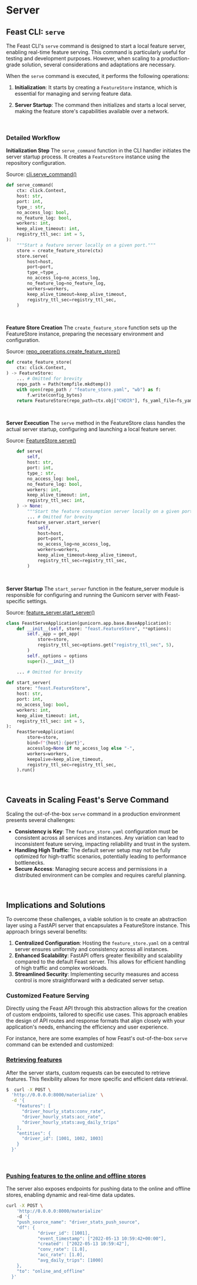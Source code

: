 # Server

## Feast CLI: `serve`

The Feast CLI's `serve` command is designed to start a local feature server, enabling real-time feature serving. This command is particularly useful for testing and development purposes. However, when scaling to a production-grade solution, several considerations and adaptations are necessary.

When the `serve` command is executed, it performs the following operations:

1. **Initialization**: It starts by creating a `FeatureStore` instance, which is essential for managing and serving feature data.

2. **Server Startup**: The command then initializes and starts a local server, making the feature store's capabilities available over a network.

<br>

### Detailed Workflow

**Initialization Step**
The `serve_command` function in the CLI handler initiates the server startup process. It creates a `FeatureStore` instance using the repository configuration.

Source: [cli.serve_command()](https://github.com/feast-dev/feast/blob/052182bcca046e35456674fc7d524825882f4b35/sdk/python/feast/cli.py#L675C1-L698C6)
```py
def serve_command(
    ctx: click.Context,
    host: str,
    port: int,
    type_: str,
    no_access_log: bool,
    no_feature_log: bool,
    workers: int,
    keep_alive_timeout: int,
    registry_ttl_sec: int = 5,
):
    """Start a feature server locally on a given port."""
    store = create_feature_store(ctx)
    store.serve(
        host=host,
        port=port,
        type_=type_,
        no_access_log=no_access_log,
        no_feature_log=no_feature_log,
        workers=workers,
        keep_alive_timeout=keep_alive_timeout,
        registry_ttl_sec=registry_ttl_sec,
    )
```

<br>


**Feature Store Creation**
The `create_feature_store` function sets up the FeatureStore instance, preparing the necessary environment and configuration.

Source: [repo_operations.create_feature_store()](https://github.com/feast-dev/feast/blob/052182bcca046e35456674fc7d524825882f4b35/sdk/python/feast/repo_operations.py#L334)
```py
def create_feature_store(
    ctx: click.Context,
) -> FeatureStore:
    ... # Omitted for brevity
    repo_path = Path(tempfile.mkdtemp())
    with open(repo_path / "feature_store.yaml", "wb") as f:
        f.write(config_bytes)
    return FeatureStore(repo_path=ctx.obj["CHDIR"], fs_yaml_file=fs_yaml_file)
```

<br>

**Server Execution**
The `serve` method in the FeatureStore class handles the actual server startup, configuring and launching a local feature server.

Source: [FeatureStore.serve()](https://github.com/feast-dev/feast/blob/052182bcca046e35456674fc7d524825882f4b35/sdk/python/feast/feature_store.py#L2222)
```py
    def serve(
        self,
        host: str,
        port: int,
        type_: str,
        no_access_log: bool,
        no_feature_log: bool,
        workers: int,
        keep_alive_timeout: int,
        registry_ttl_sec: int,
    ) -> None:
        """Start the feature consumption server locally on a given port."""
        ... # Omitted for brevity
        feature_server.start_server(
            self,
            host=host,
            port=port,
            no_access_log=no_access_log,
            workers=workers,
            keep_alive_timeout=keep_alive_timeout,
            registry_ttl_sec=registry_ttl_sec,
        )
```

<br>

**Server Startup**
The `start_server` function in the feature_server module is responsible for configuring and running the Gunicorn server with Feast-specific settings.

Source: [feature_server.start_server()](https://github.com/feast-dev/feast/blob/052182bcca046e35456674fc7d524825882f4b35/sdk/python/feast/feature_server.py#L225)
```py
class FeastServeApplication(gunicorn.app.base.BaseApplication):
    def __init__(self, store: "feast.FeatureStore", **options):
        self._app = get_app(
            store=store,
            registry_ttl_sec=options.get("registry_ttl_sec", 5),
        )
        self._options = options
        super().__init__()

    ... # Omitted for brevity
        
def start_server(
    store: "feast.FeatureStore",
    host: str,
    port: int,
    no_access_log: bool,
    workers: int,
    keep_alive_timeout: int,
    registry_ttl_sec: int = 5,
):
    FeastServeApplication(
        store=store,
        bind=f"{host}:{port}",
        accesslog=None if no_access_log else "-",
        workers=workers,
        keepalive=keep_alive_timeout,
        registry_ttl_sec=registry_ttl_sec,
    ).run()
```

<br>

## Caveats in Scaling Feast's Serve Command

Scaling the out-of-the-box `serve` command in a production environment presents several challenges:

- **Consistency is Key**: The `feature_store.yaml` configuration must be consistent across all services and instances. Any variation can lead to inconsistent feature serving, impacting reliability and trust in the system.
- **Handling High Traffic**: The default server setup may not be fully optimized for high-traffic scenarios, potentially leading to performance bottlenecks.
- **Secure Access**: Managing secure access and permissions in a distributed environment can be complex and requires careful planning.

<br>

## Implications and Solutions

To overcome these challenges, a viable solution is to create an abstraction layer using a FastAPI server that encapsulates a FeatureStore instance. This approach brings several benefits:

1. **Centralized Configuration**: Hosting the `feature_store.yaml` on a central server ensures uniformity and consistency across all instances.
2. **Enhanced Scalability**: FastAPI offers greater flexibility and scalability compared to the default Feast server. This allows for efficient handling of high traffic and complex workloads.
3. **Streamlined Security**: Implementing security measures and access control is more straightforward with a dedicated server setup.

### Customized Feature Serving
Directly using the Feast API through this abstraction allows for the creation of custom endpoints, tailored to specific use cases. This approach enables the design of API routes and response formats that align closely with your application's needs, enhancing the efficiency and user experience.

For instance, here are some examples of how Feast's out-of-the-box `serve` command can be extended and customized:

### [Retrieving features](https://docs.feast.dev/reference/feature-servers/python-feature-server#retrieving-features)
After the server starts, custom requests can be executed to retrieve features. This flexibility allows for more specific and efficient data retrieval.

```bash
$  curl -X POST \
  'http://0.0.0.0:8000/materialize' \
  -d '{
    "features": [
      "driver_hourly_stats:conv_rate",
      "driver_hourly_stats:acc_rate",
      "driver_hourly_stats:avg_daily_trips"
    ],
    "entities": {
      "driver_id": [1001, 1002, 1003]
    }
  }'
```

<br>

### [Pushing features to the online and offline stores](https://docs.feast.dev/reference/feature-servers/python-feature-server#pushing-features-to-the-online-and-offline-stores)
The server also exposes endpoints for pushing data to the online and offline stores, enabling dynamic and real-time data updates.

```bash
curl -X POST \
    'http://0.0.0.0:8000/materialize' 
    -d '{
    "push_source_name": "driver_stats_push_source",
    "df": {
            "driver_id": [1001],
            "event_timestamp": ["2022-05-13 10:59:42+00:00"],
            "created": ["2022-05-13 10:59:42"],
            "conv_rate": [1.0],
            "acc_rate": [1.0],
            "avg_daily_trips": [1000]
    },
    "to": "online_and_offline"
  }'
```